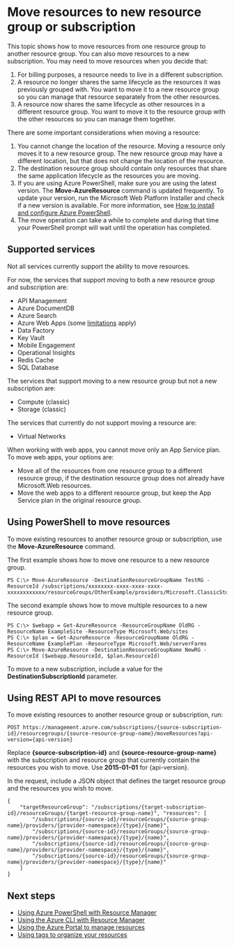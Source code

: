 <properties 
	pageTitle="Move Resources to New Resource Group" 
	description="Use Azure PowerShell or REST API to move resources to a new resource group for Azure Resource Manager." 
	services="azure-resource-manager" 
	documentationCenter="" 
	authors="tfitzmac" 
	manager="wpickett" 
	editor=""/>

<tags 
	ms.service="azure-resource-manager" 
	ms.date="09/08/2015" 
	wacn.date=""/>

# Move resources to new resource group or subscription

This topic shows how to move resources from one resource group to another resource group. You can also move resources to a new subscription. You may need to move resources when you decide that:

1. For billing purposes, a resource needs to live in a different subscription.
2. A resource no longer shares the same lifecycle as the resources it was previously grouped with. You want to move it to a new resource group so you can manage that resource separately from the other resources.
3. A resource now shares the same lifecycle as other resources in a different resource group. You want to move it to the resource group with the other resources so you can manage them together.

There are some important considerations when moving a resource:

1. You cannot change the location of the resource. Moving a resource only moves it to a new resource group. The new resource group may have a different location, but that does 
not change the location of the resource.
2. The destination resource group should contain only resources that share the same application lifecycle as the resources you are moving.
3. If you are using Azure PowerShell, make sure you are using the latest version. The **Move-AzureResource** command is updated frequently. To update your version, run the Microsoft Web Platform Installer and check if a 
new version is available. For more information, see [How to install and configure Azure PowerShell](powershell-install-configure.md).
4. The move operation can take a while to complete and during that time your PowerShell prompt will wait until the operation has completed.

## Supported services

Not all services currently support the ability to move resources.

For now, the services that support moving to both a new resource group and subscription are:

- API Management
- Azure DocumentDB
- Azure Search
- Azure Web Apps (some [limitations](/documentation/articles/app-service-move-resources) apply)
- Data Factory
- Key Vault
- Mobile Engagement
- Operational Insights
- Redis Cache
- SQL Database

The services that support moving to a new resource group but not a new subscription are:

- Compute (classic)
- Storage (classic)

The services that currently do not support moving a resource are:

- Virtual Networks

When working with web apps, you cannot move only an App Service plan. To move web apps, your options are:

- Move all of the resources from one resource group to a different resource group, if the destination resource group does not already have Microsoft.Web resources.
- Move the web apps to a different resource group, but keep the App Service plan in the original resource group.

## Using PowerShell to move resources

To move existing resources to another resource group or subscription, use the **Move-AzureResource** command.

The first example shows how to move one resource to a new resource group.

    PS C:\> Move-AzureResource -DestinationResourceGroupName TestRG -ResourceId /subscriptions/xxxxxxxx-xxxx-xxxx-xxxx-xxxxxxxxxxxx/resourceGroups/OtherExample/providers/Microsoft.ClassicStorage/storageAccounts/examplestorage

The second example shows how to move multiple resources to a new resource group.

    PS C:\> $webapp = Get-AzureResource -ResourceGroupName OldRG -ResourceName ExampleSite -ResourceType Microsoft.Web/sites
    PS C:\> $plan = Get-AzureResource -ResourceGroupName OldRG -ResourceName ExamplePlan -ResourceType Microsoft.Web/serverFarms
    PS C:\> Move-AzureResource -DestinationResourceGroupName NewRG -ResourceId ($webapp.ResourceId, $plan.ResourceId)

To move to a new subscription, include a value for the **DestinationSubscriptionId** parameter.

## Using REST API to move resources

To move existing resources to another resource group or subscription, run:

    POST https://management.azure.com/subscriptions/{source-subscription-id}/resourcegroups/{source-resource-group-name}/moveResources?api-version={api-version} 

Replace **{source-subscription-id}** and **{source-resource-group-name}** with the subscription and resource group that currently contain the resources you wish to move. Use **2015-01-01** for {api-version}.

In the request, include a JSON object that defines the target resource group and the resources you wish to move.

    {
        "targetResourceGroup": "/subscriptions/{target-subscription-id}/resourceGroups/{target-resource-group-name}", "resources": [
            "/subscriptions/{source-id}/resourceGroups/{source-group-name}/providers/{provider-namespace}/{type}/{name}",
            "/subscriptions/{source-id}/resourceGroups/{source-group-name}/providers/{provider-namespace}/{type}/{name}",
            "/subscriptions/{source-id}/resourceGroups/{source-group-name}/providers/{provider-namespace}/{type}/{name}",
            "/subscriptions/{source-id}/resourceGroups/{source-group-name}/providers/{provider-namespace}/{type}/{name}"
        ]
    }

## Next steps
- [Using Azure PowerShell with Resource Manager](/documentation/articles/powershell-azure-resource-manager)
- [Using the Azure CLI with Resource Manager](/documentation/articles/xplat-cli-azure-resource-manager)
- [Using the Azure Portal to manage resources](/documentation/articles/resource-group-portal)
- [Using tags to organize your resources](/documentation/articles/resource-group-using-tags)
